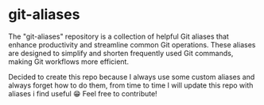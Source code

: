 # git-aliases
The "git-aliases" repository is a collection of helpful Git aliases that enhance productivity and streamline common Git operations. These aliases are designed to simplify and shorten frequently used Git commands, making Git workflows more efficient.

Decided to create this repo because I always use some custom aliases and always forget how to do them, from time to time I will update this repo with aliases i find useful 😁 Feel free to contribute!